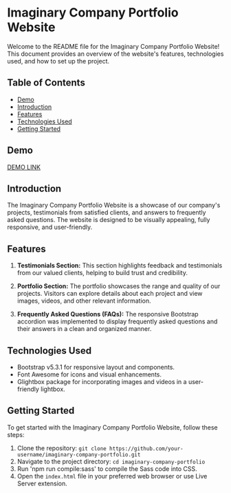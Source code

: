 # Imaginary Company Portfolio Website

Welcome to the README file for the Imaginary Company Portfolio Website! This document provides an overview of the website's features, technologies used, and how to set up the project.

## Table of Contents
- [Demo](#demo)
- [Introduction](#introduction)
- [Features](#features)
- [Technologies Used](#technologies-used)
- [Getting Started](#getting-started)

## Demo
[DEMO LINK](https://legendary-muffin-ec5406.netlify.app/)

## Introduction

The Imaginary Company Portfolio Website is a showcase of our company's projects, testimonials from satisfied clients, and answers to frequently asked questions. The website is designed to be visually appealing, fully responsive, and user-friendly.

## Features

1. **Testimonials Section:** This section highlights feedback and testimonials from our valued clients, helping to build trust and credibility.

2. **Portfolio Section:** The portfolio showcases the range and quality of our projects. Visitors can explore details about each project and view images, videos, and other relevant information.

3. **Frequently Asked Questions (FAQs):** The responsive Bootstrap accordion was implemented to display frequently asked questions and their answers in a clean and organized manner.

## Technologies Used

- Bootstrap v5.3.1 for responsive layout and components.
- Font Awesome for icons and visual enhancements.
- Glightbox package for incorporating images and videos in a user-friendly lightbox.

## Getting Started

To get started with the Imaginary Company Portfolio Website, follow these steps:

1. Clone the repository: `git clone https://github.com/your-username/imaginary-company-portfolio.git`
2. Navigate to the project directory: `cd imaginary-company-portfolio`
3. Run 'npm run compile:sass' to compile the Sass code into CSS.
3. Open the `index.html` file in your preferred web browser or use Live Server extension.

